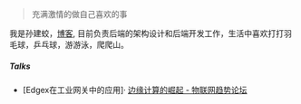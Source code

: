 > 充满激情的做自己喜欢的事


我是孙建蛟，[博客](http://unanao.github.io), 目前负责后端的架构设计和后端开发工作，生活中喜欢打打羽毛球，乒乓球，游游泳，爬爬山。

##### Talks

- [Edgex在工业网关中的应用]· [边缘计算的崛起 - 物联网趋势论坛](https://mp.weixin.qq.com/s?src=11&timestamp=1567993130&ver=1841&signature=1W-CJ1FZ*9gY9KbfGqoF7m-FZSehTOHPlQ5GL*tMj72wgo-94P3Hl0nLIdOhdQq5dkuHIYnamhTX-jcZIIq5g*4lDSlxbFdNdZ0wFu40jJuXiJ2t5gYMMFSOeykE9fTg&new=1)
